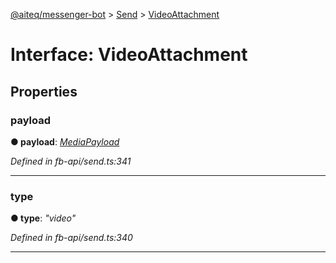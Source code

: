 [@aiteq/messenger-bot](../README.md) > [Send](../modules/send.md) > [VideoAttachment](../interfaces/send.videoattachment.md)



# Interface: VideoAttachment


## Properties
<a id="payload"></a>

###  payload

**●  payload**:  *[MediaPayload](send.mediapayload.md)* 

*Defined in fb-api/send.ts:341*





___

<a id="type"></a>

###  type

**●  type**:  *"video"* 

*Defined in fb-api/send.ts:340*





___


